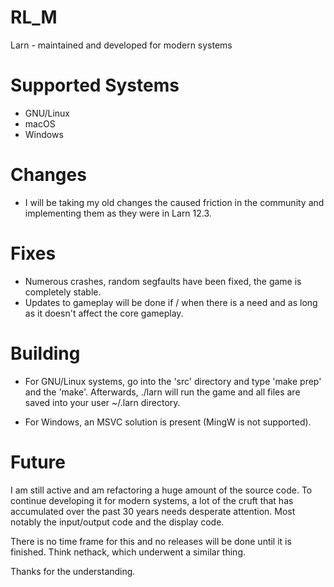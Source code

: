# RL_M
Larn - maintained and developed for modern systems

# Supported Systems

* GNU/Linux
* macOS
* Windows

# Changes

* I will be taking my old changes the caused friction in the community and implementing them
  as they were in Larn 12.3.

# Fixes

* Numerous crashes, random segfaults have been fixed, the game is completely stable.
* Updates to gameplay will be done if / when there is a need and as long as it doesn't
  affect the core gameplay.

# Building

* For GNU/Linux systems, go into the 'src' directory and type 'make prep' and the 'make'.
Afterwards, ./larn will run the game and all files are saved into your user ~/.larn directory.

* For Windows, an MSVC solution is present (MingW is not supported).

# Future

I am still active and am refactoring a huge amount of the source code.  To continue developing it for modern systems, a lot of the cruft that has accumulated over the past 30 years needs desperate attention.  Most notably the input/output code and the display code.

There is no time frame for this and no releases will be done until it is finished.  Think nethack, which underwent a similar thing.

Thanks for the understanding.
